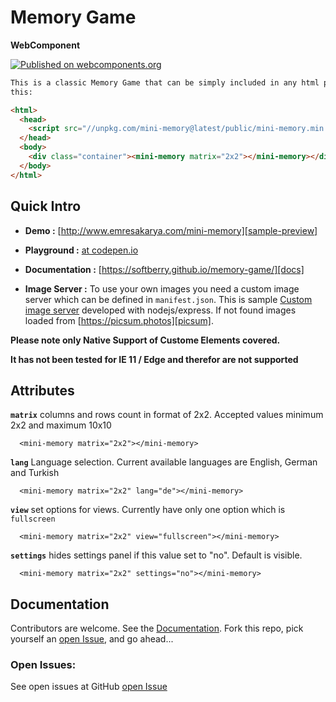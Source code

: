 # Memory Game

**WebComponent**

[![Published on webcomponents.org](https://img.shields.io/badge/webcomponents.org-published-blue.svg)](https://www.webcomponents.org/element/mini-memory)

<!--
```
<custom-element-demo>
<template>
  <p>
     <strong>Please note images used in demo pages are supplied from https://picsum.photos/ which is a free
    image placeholder service and therefore it takes long to load images.</strong>
  </p>
    <div style="width:100%;height:100%">
      <mini-memory matrix="2x2"></mini-memory>
    </div>
    <script src="//unpkg.com/mini-memory@latest/public/mini-memory.min.js"></script>
</template>
</custom-element-demo>
```
-->
```html
This is a classic Memory Game that can be simply included in any html page like
this:

<html>
  <head>
    <script src="//unpkg.com/mini-memory@latest/public/mini-memory.min.js"></script>
  </head>
  <body>
    <div class="container"><mini-memory matrix="2x2"></mini-memory></div>
  </body>
</html>
```

## Quick Intro

- **Demo :** [http://www.emresakarya.com/mini-memory][sample-preview]

- **Playground :** [at codepen.io][codepen]

- **Documentation :** [https://softberry.github.io/memory-game/][docs]

- **Image Server :**  To use your own images you need a custom image server which can be
defined in ``manifest.json``. This is sample [Custom image server][image-server]  developed with nodejs/express.
If not found images loaded from [https://picsum.photos][picsum].

**Please note only Native Support of Custome Elements covered.**

**It has not been tested for IE 11 / Edge and therefor are not supported**



## Attributes

**`matrix`** columns and rows count in format of 2x2. Accepted values minimum 2x2 and maximum 10x10

      <mini-memory matrix="2x2"></mini-memory>

**`lang`** Language selection. Current available languages are English, German and Turkish

      <mini-memory matrix="2x2" lang="de"></mini-memory>

**`view`** set options for views. Currently have only one option which is `fullscreen`

      <mini-memory matrix="2x2" view="fullscreen"></mini-memory>

**`settings`** hides settings panel if this value set to "no". Default is visible.

      <mini-memory matrix="2x2" settings="no"></mini-memory>

## Documentation

Contributors are welcome. See the [Documentation][docs]. Fork this repo, pick yourself an [open Issue][issues], and go ahead...

### Open Issues:

See open issues at GitHub [open Issue][issues]

[sample-preview]: http://www.emresakarya.com/mini-memory
[docs]: https://softberry.github.io/memory-game/
[codepen]: https://codepen.io/softberry/pen/dwBrNB
[issues]:https://github.com/softberry/memory-game/issues
[image-server]:https://github.com/softberry/image-server
[picsum]:https://picsum.photos
